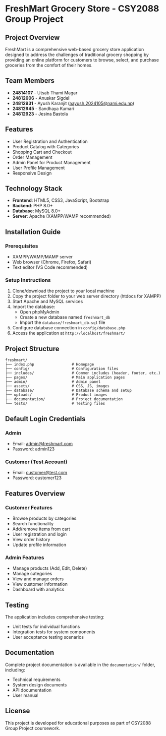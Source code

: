 # FreshMart Grocery Store - CSY2088 Group Project

## Project Overview
FreshMart is a comprehensive web-based grocery store application designed to address the challenges of traditional grocery shopping by providing an online platform for customers to browse, select, and purchase groceries from the comfort of their homes.

## Team Members
- **24814107** - Utsab Thami Magar
- **24812606** - Anuskar Sigdel  
- **24812931** - Ayush Karanjit (aayush.2024105@nami.edu.np)
- **24812945** - Sandhaya Kumari
- **24812923** - Jesina Bastola

## Features
- User Registration and Authentication
- Product Catalog with Categories
- Shopping Cart and Checkout
- Order Management
- Admin Panel for Product Management
- User Profile Management
- Responsive Design

## Technology Stack
- **Frontend**: HTML5, CSS3, JavaScript, Bootstrap
- **Backend**: PHP 8.0+
- **Database**: MySQL 8.0+
- **Server**: Apache (XAMPP/WAMP recommended)

## Installation Guide

### Prerequisites
- XAMPP/WAMP/MAMP server
- Web browser (Chrome, Firefox, Safari)
- Text editor (VS Code recommended)

### Setup Instructions
1. Clone/download the project to your local machine
2. Copy the project folder to your web server directory (htdocs for XAMPP)
3. Start Apache and MySQL services
4. Import the database:
   - Open phpMyAdmin
   - Create a new database named `freshmart_db`
   - Import the `database/freshmart_db.sql` file
5. Configure database connection in `config/database.php`
6. Access the application at `http://localhost/freshmart/`

## Project Structure
```
freshmart/
├── index.php                 # Homepage
├── config/                   # Configuration files
├── includes/                 # Common includes (header, footer, etc.)
├── pages/                    # Main application pages
├── admin/                    # Admin panel
├── assets/                   # CSS, JS, images
├── database/                 # Database schema and setup
├── uploads/                  # Product images
├── documentation/            # Project documentation
└── tests/                    # Testing files
```

## Default Login Credentials
### Admin
- Email: admin@freshmart.com
- Password: admin123

### Customer (Test Account)
- Email: customer@test.com
- Password: customer123

## Features Overview

### Customer Features
- Browse products by categories
- Search functionality
- Add/remove items from cart
- User registration and login
- View order history
- Update profile information

### Admin Features
- Manage products (Add, Edit, Delete)
- Manage categories
- View and manage orders
- View customer information
- Dashboard with analytics

## Testing
The application includes comprehensive testing:
- Unit tests for individual functions
- Integration tests for system components
- User acceptance testing scenarios

## Documentation
Complete project documentation is available in the `documentation/` folder, including:
- Technical requirements
- System design documents
- API documentation
- User manual

## License
This project is developed for educational purposes as part of CSY2088 Group Project coursework.
